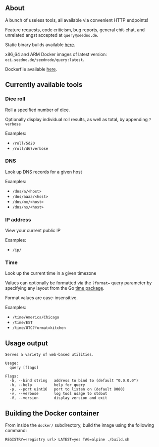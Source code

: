 ## About

A bunch of useless tools, all available via convenient HTTP endpoints!

Feature requests, code criticism, bug reports, general chit-chat, and unrelated angst accepted at `query@seedno.de`.

Static binary builds available [here](https://cdn.seedno.de/builds/query).

x86_64 and ARM Docker images of latest version: `oci.seedno.de/seednode/query:latest`.

Dockerfile available [here](https://git.seedno.de/seednode/query/docker/Dockerfile).

## Currently available tools

### Dice roll
Roll a specified number of dice.

Optionally display individual roll results, as well as total, by appending `?verbose`

Examples:
- `/roll/5d20`
- `/roll/d6?verbose`

### DNS
Look up DNS records for a given host

Examples:
- `/dns/a/<host>`
- `/dns/aaaa/<host>`
- `/dns/mx/<host>`
- `/dns/ns/<host>`

### IP address
View your current public IP

Examples:
- `/ip/`

### Time
Look up the current time in a given timezone

Values can optionally be formatted via the `?format=` query parameter by specifying any layout from the Go [time package](https://pkg.go.dev/time#pkg-constants).

Format values are case-insensitive.

Examples:
- `/time/America/Chicago`
- `/time/EST`
- `/time/UTC?format=kitchen`

## Usage output
```
Serves a variety of web-based utilities.

Usage:
  query [flags]

Flags:
  -b, --bind string   address to bind to (default "0.0.0.0")
  -h, --help          help for query
  -p, --port uint16   port to listen on (default 8080)
  -v, --verbose       log tool usage to stdout
  -V, --version       display version and exit
```

## Building the Docker container
From inside the `docker/` subdirectory, build the image using the following command:

`REGISTRY=<registry url> LATEST=yes TAG=alpine ./build.sh`